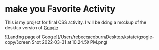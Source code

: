 # make you Favorite Activity

This is my project for final CSS activity. I will be doing a mockup of the desktop version of [Google](https://www.google.com/)

![Landing page of Google](/Users/rebeccacoburn/Desktop/kstate/google-copy/Screen Shot 2022-03-31 at 10.24.59 PM.png)